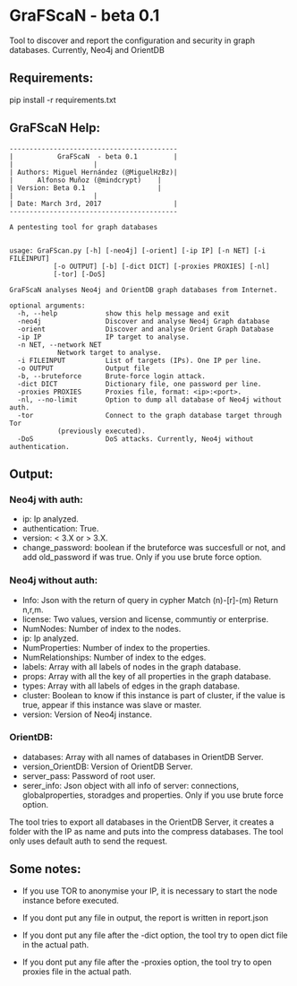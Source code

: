 # GraFScaN - beta 0.1
Tool to discover and report the configuration and security in graph databases. Currently, Neo4j and OrientDB

## Requirements:

pip install -r requirements.txt

## GraFScaN Help:
	


	------------------------------------------
	|           GraFScaN  - beta 0.1         |
	|					 |
	| Authors: Miguel Hernández (@MiguelHzBz)|
	|	   Alfonso Muñoz (@mindcrypt)    |
	| Version: Beta 0.1	                 |
	|					 |
	| Date: March 3rd, 2017                  |
	------------------------------------------

	A pentesting tool for graph databases
     
    
	usage: GraFScan.py [-h] [-neo4j] [-orient] [-ip IP] [-n NET] [-i FILEINPUT]
			   [-o OUTPUT] [-b] [-dict DICT] [-proxies PROXIES] [-nl]
			   [-tor] [-DoS]

	GraFScaN analyses Neo4j and OrientDB graph databases from Internet.

	optional arguments:
	  -h, --help            show this help message and exit
	  -neo4j                Discover and analyse Neo4j Graph database
	  -orient               Discover and analyse Orient Graph Database
	  -ip IP                IP target to analyse.
	  -n NET, --network NET
				Network target to analyse.
	  -i FILEINPUT          List of targets (IPs). One IP per line.
	  -o OUTPUT             Output file
	  -b, --bruteforce      Brute-force login attack.
	  -dict DICT            Dictionary file, one password per line.
	  -proxies PROXIES      Proxies file, format: <ip>:<port>.
	  -nl, --no-limit       Option to dump all database of Neo4j without auth.
	  -tor                  Connect to the graph database target through Tor
				(previously executed).
	  -DoS                  DoS attacks. Currently, Neo4j without authentication.



## Output: 

### Neo4j with auth:

* ip: Ip analyzed.
* authentication: True.
* version: < 3.X or > 3.X.
* change_password: boolean if the bruteforce was succesfull or not, and add old_password if was true. Only if you use brute force option.

### Neo4j without auth:

* Info: Json with the return of query in cypher Match (n)-[r]-(m) Return n,r,m.
* license: Two values, version and license, communtiy or enterprise.
* NumNodes: Number of index to the nodes.
* ip: Ip analyzed.
* NumProperties: Number of index to the properties.
* NumRelationships: Number of index to the edges.
* labels: Array with all labels of nodes in the graph database.
* props: Array with all the key of all properties in the graph database.
* types: Array with all labels of edges in the graph database.
* cluster: Boolean to know if this instance is part of cluster, if the value is true, appear if this instance was slave or master.
* version: Version of Neo4j instance.

### OrientDB:

* databases: Array with all names of databases in OrientDB Server.
* version_OrientDB: Version of OrientDB Server.
* server_pass: Password of root user.
* serer_info: Json object with all info of server: connections, globalproperties, storadges and properties. Only if you use brute force option.

The tool tries to export all databases in the OrientDB Server, it creates a folder with the IP as name and puts into the compress databases. The tool only uses default auth to send the request.

## Some notes:

* If you use TOR to anonymise your IP, it is necessary to start the node instance before executed.

* If you dont put any file in output, the report is written in report.json

* If you dont put any file after the -dict option, the tool try to open dict file in the actual path.

* If you dont put any file after the -proxies option, the tool try to open proxies file in the actual path.

